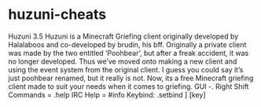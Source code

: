# huzuni-cheats
Huzuni 3.5
Huzuni is a Minecraft Griefing client originally developed by Halalaboos and co-developed by brudin, his bff. Originally a private client was made by the two entitled ‘Poohbear’, but after a freak accident, it was no longer developed. Thus we’ve moved onto making a new client and using the event system from the original client. I guess you could say it’s just poohbear renamed, but it really is not. Now, its a free Minecraft griefing client made to suit your needs when it comes to griefing.
GUI -. Right Shift
Commands = .help
IRC Help = #info
Keybind: .setbind ] [key]
